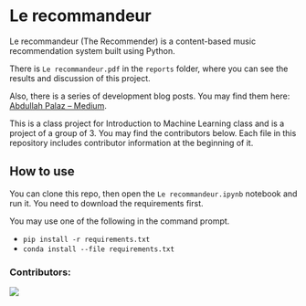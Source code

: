 # Le recommandeur
Le recommandeur (The Recommender) is a content-based music recommendation system built using Python.

There is `Le recommandeur.pdf` in the `reports` folder, where you can see the results and discussion of this project.

Also, there is a series of development blog posts. You may find them here: [Abdullah Palaz – Medium](https://medium.com/@palazski).

This is a class project for Introduction to Machine Learning class and is a project of a group of 3. You may find the contributors below. Each file in this repository includes contributor information at the beginning of it.

## How to use
You can clone this repo, then open the `Le recommandeur.ipynb` notebook and run it. You need to download the requirements first.

You may use one of the following in the command prompt.
* `pip install -r requirements.txt`
* `conda install --file requirements.txt` 

### Contributors:
<a href="https://github.com/abdullahpalaz/le-recommandeur/graphs/contributors">
  <img src="https://contrib.rocks/image?repo=abdullahpalaz/le-recommandeur" />
</a> 

